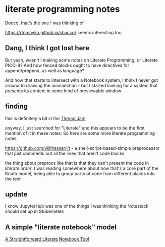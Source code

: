 # literate programming notes

[Docco](http://ashkenas.com/docco/), that's the one I was thinking of

https://rtomayko.github.io/shocco/ seems interesting too

## Dang, I think I got lost here

But yeah, wasn't I making some notes on Literate Programming, or Literate PICO-8? And how fenced blocks ought to have directives for append/prepend, as well as language?

And how that starts to intersect with a Notebook system, I think I never got around to drawing the aconnection - but I started looking for a system that presents its content in some kind of previewable window

## finding

this is definitely a bit in the [Thread Jam](2b83e400-6b77-44bc-9718-f6b94c74396e.md)

anyway, I just searched for "Literate" and this appears to be the first mention of it in these notes: So here are some more literate programming notes

https://github.com/vijithassar/lit - a shell-script-based-simple preprocessor that just comments out all the lines that aren't code blocks

the thing about preprocs like that is that they can't present the code in *literate order*. I was reading somewhere about how that's a core part of the Knuth model, being able to group parts of code from different places into the text

## update

I know JupyterHub was one of the things I was thinking the Notestack should set up in Stubernetes

## A simple "literate notebook" model

[A Straightforward Literate Notebook Tool](9c454901-58e5-4d20-8316-07ad85db6882.md)
